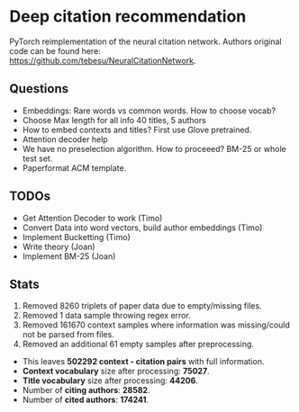 # Deep citation recommendation
PyTorch reimplementation of the neural citation network.
Authors original code can be found here:  
https://github.com/tebesu/NeuralCitationNetwork.
 
## Questions
* Embeddings: Rare words vs common words. How to choose vocab?
* Choose Max length for all info  40 titles, 5 authors  
* How to embed contexts and titles?  First use Glove pretrained.  
* Attention decoder help  
* We have no preselection algorithm. How to proceeed?  BM-25 or whole test set.  
* Paperformat ACM template.  


## TODOs
* Get Attention Decoder to work (Timo)  
* Convert Data into word vectors, build author embeddings (Timo)  
* Implement Bucketting (Timo)  
* Write theory (Joan)  
* Implement BM-25 (Joan)  

## Stats  

1. Removed 8260 triplets of paper data due to empty/missing files.  
2. Removed 1 data sample throwing regex error.  
3. Removed 161670 context samples where information was missing/could not be parsed from files. 
4. Removed an additional 61 empty samples after preprocessing.  
* This leaves __502292 context - citation pairs__ with full information.
* __Context vocabulary__ size after processing: __75027__.  
* __Title vocabulary__ size after processing: __44206__.  
* Number of __citing authors__: __28582__.  
* Number of __cited authors__: __174241__. 